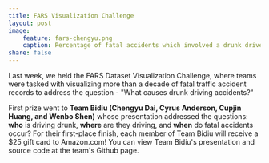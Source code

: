 ```yaml
---
title: FARS Visualization Challenge
layout: post
image:
    feature: fars-chengyu.png
    caption: Percentage of fatal accidents which involved a drunk driver by county, 2003-2011 (darker means higher percentage)
share: false
---
```



Last week, we held the FARS Dataset Visualization Challenge, where teams were tasked with visualizing more than a decade of fatal traffic accident records to address the question - "What causes drunk driving accidents?" 


First prize went to __Team Bidiu (Chengyu Dai, Cyrus Anderson, Cupjin Huang, and Wenbo Shen)__ whose presentation addressed the questions: __who__ is driving drunk, __where__ are they driving, and __when__ do fatal accidents occur? For their first-place finish, each member of Team Bidiu will receive a $25 gift card to Amazon.com! You can view Team Bidiu's presentation and source code at the team's Github page.

